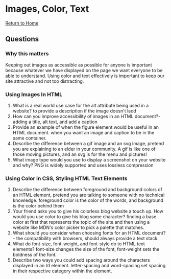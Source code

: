 # Images, Color, Text

[Return to Home](https://sethppierce.github.io/reading-notes)

## Questions

### Why this matters

Keeping out images as accessible as possible for anyone is important because whatever we have displayed on the page we want everyone to be able to understand.
Using color and text effectively is important to keep our site attractive and not too distracting.

### Using Images In HTML

1. What is a real world use case for the alt attribute being used in a website? to provide a description if the image doesn't laod
2. How can you improve accessibility of images in an HTML document?- adding a title, alt text, and add a caption
3. Provide an example of when the figure element would be useful in an HTML document. when you want an image and caption to be in the same container.
4. Describe the difference between a gif image and an svg image, pretend you are explaining to an elder in your community. A gif is like one of those moving pictures, and an svg is for the menu and pictures!
5. What image type would you use to display a screenshot on your website and why? PNG is widely supported and uses lossless compression

### Using Color in CSS, Styling HTML Text Elements

1. Describe the difference between foreground and background colors of an HTML element, pretend you are talking to someone with no technical knowledge. foreground color is the color of the words, and background is the color behind them
2. Your friend asks you to give his colorless blog website a touch up. How would you use color to give his blog some character? finding a base color at first that represents the topic of the site and then using a website like MDN's color picker to pick a palette that matches.
3. What should you consider when choosing fonts for an HTML document?- the compatibility with browsers, should always provide a text stack.
4. What do font-size, font-weight, and font-style do to HTML text elements? font-size changes the size of the font, font-weight sets the boldness of the font.
5. Describe two ways you could add spacing around the characters displayed in an h1 element. letter-spacing and word-spacing set spacing in their respective category within the element.
